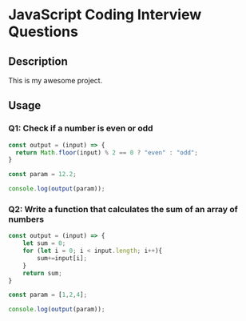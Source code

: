 # JavaScript Coding Interview Questions

## Description

This is my awesome project.

## Usage

### Q1: Check if a number is even or odd

```javascript
const output = (input) => {
  return Math.floor(input) % 2 == 0 ? "even" : "odd";
}

const param = 12.2;

console.log(output(param));
```

### Q2: Write a function that calculates the sum of an array of numbers

```javascript
const output = (input) => {
    let sum = 0;
    for (let i = 0; i < input.length; i++){
        sum+=input[i];
    }
    return sum;
}

const param = [1,2,4];

console.log(output(param));
```
